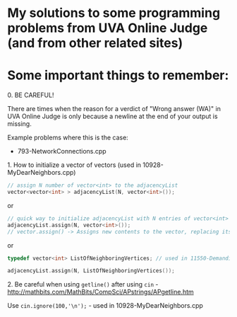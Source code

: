# My solutions to some programming problems from UVA Online Judge (and from other related sites)



# Some important things to remember:

0\. BE CAREFUL!

There are times when the reason for a verdict of "Wrong answer (WA)" in UVA Online Judge is only because a newline at the end of your output is missing.

Example problems where this is the case:
 - 793-NetworkConnections.cpp

1\. How to initialize a vector of vectors (used in 10928-MyDearNeighbors.cpp)
``` C++
// assign N number of vector<int> to the adjacencyList
vector<vector<int> > adjacencyList(N, vector<int>());
```
or
``` C++
// quick way to initialize adjacencyList with N entries of vector<int>
adjacencyList.assign(N, vector<int>());
// vector.assign() -> Assigns new contents to the vector, replacing its current contents, and modifying its size accordingly. (from http://www.cplusplus.com/reference/vector/vector/assign/)
```
or
``` C++
typedef vector<int> ListOfNeighboringVertices; // used in 11550-DemandingDilemma.cpp

adjacencyList.assign(N, ListOfNeighboringVertices());
```


2\. Be careful when using `getline()` after using `cin` - http://mathbits.com/MathBits/CompSci/APstrings/APgetline.htm

Use `cin.ignore(100,'\n');` - used in 10928-MyDearNeighbors.cpp